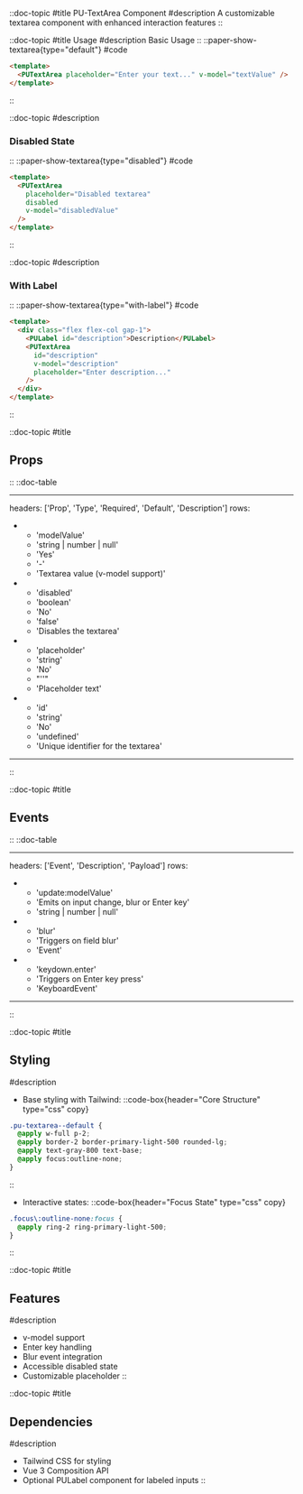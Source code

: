 ::doc-topic
#title
PU-TextArea Component
#description
A customizable textarea component with enhanced interaction features
::

::doc-topic
#title
Usage
#description
Basic Usage
::
::paper-show-textarea{type="default"}
#code

```html
<template>
  <PUTextArea placeholder="Enter your text..." v-model="textValue" />
</template>
```

::

::doc-topic
#description

### Disabled State

::
::paper-show-textarea{type="disabled"}
#code

```html
<template>
  <PUTextArea
    placeholder="Disabled textarea"
    disabled
    v-model="disabledValue"
  />
</template>
```

::

::doc-topic
#description

### With Label

::
::paper-show-textarea{type="with-label"}
#code

```html
<template>
  <div class="flex flex-col gap-1">
    <PULabel id="description">Description</PULabel>
    <PUTextArea
      id="description"
      v-model="description"
      placeholder="Enter description..."
    />
  </div>
</template>
```

::

::doc-topic
#title

## Props

::
::doc-table

---

headers: ['Prop', 'Type', 'Required', 'Default', 'Description']
rows:

- - 'modelValue'
  - 'string | number | null'
  - 'Yes'
  - '-'
  - 'Textarea value (v-model support)'
- - 'disabled'
  - 'boolean'
  - 'No'
  - 'false'
  - 'Disables the textarea'
- - 'placeholder'
  - 'string'
  - 'No'
  - "''"
  - 'Placeholder text'
- - 'id'
  - 'string'
  - 'No'
  - 'undefined'
  - 'Unique identifier for the textarea'

---

::

::doc-topic
#title

## Events

::
::doc-table

---

headers: ['Event', 'Description', 'Payload']
rows:

- - 'update:modelValue'
  - 'Emits on input change, blur or Enter key'
  - 'string | number | null'
- - 'blur'
  - 'Triggers on field blur'
  - 'Event'
- - 'keydown.enter'
  - 'Triggers on Enter key press'
  - 'KeyboardEvent'

---

::

::doc-topic
#title

## Styling

#description

- Base styling with Tailwind:
  ::code-box{header="Core Structure" type="css" copy}

```css
.pu-textarea--default {
  @apply w-full p-2;
  @apply border-2 border-primary-light-500 rounded-lg;
  @apply text-gray-800 text-base;
  @apply focus:outline-none;
}
```

::

- Interactive states:
  ::code-box{header="Focus State" type="css" copy}

```css
.focus\:outline-none:focus {
  @apply ring-2 ring-primary-light-500;
}
```

::

::doc-topic
#title

## Features

#description

- v-model support
- Enter key handling
- Blur event integration
- Accessible disabled state
- Customizable placeholder
  ::

::doc-topic
#title

## Dependencies

#description

- Tailwind CSS for styling
- Vue 3 Composition API
- Optional PULabel component for labeled inputs
  ::
